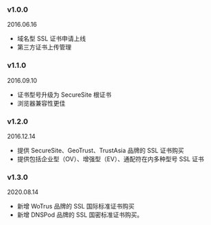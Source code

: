 ### v1.0.0
2016.06.16
- 域名型 SSL 证书申请上线
- 第三方证书上传管理

### v1.1.0
2016.09.10
- 证书型号升级为 SecureSite 根证书
- 浏览器兼容性更佳

### v1.2.0
2016.12.14
- 提供 SecureSite、GeoTrust、TrustAsia 品牌的 SSL 证书购买
- 提供包括企业型（OV）、增强型（EV）、通配符在内多种型号 SSL 证书

### v1.3.0
2020.08.14
- 新增 WoTrus 品牌的 SSL 国际标准证书购买 
- 新增 DNSPod 品牌的 SSL 国密标准证书购买。
